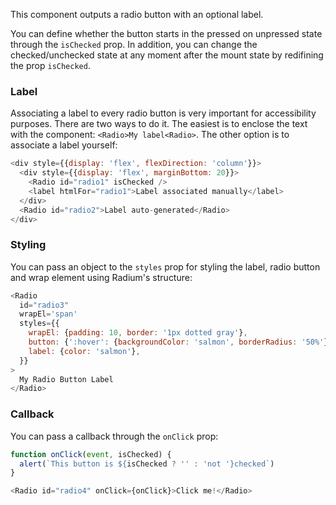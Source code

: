 This component outputs a radio button with an optional label.

You can define whether the button starts in the pressed on unpressed state through the `isChecked` prop. In addition, you can change the checked/unchecked state at any moment after the mount state by redifining the prop `isChecked`.

### Label
Associating a label to every radio button is very important for accessibility purposes. There are two ways to do it. The easiest is to enclose the text with the component: `<Radio>My label<Radio>`. The other option is to associate a label yourself:

```js
<div style={{display: 'flex', flexDirection: 'column'}}>
  <div style={{display: 'flex', marginBottom: 20}}>
    <Radio id="radio1" isChecked />
    <label htmlFor="radio1">Label associated manually</label>
  </div>
  <Radio id="radio2">Label auto-generated</Radio>
</div>
```

### Styling
You can pass an object to the `styles` prop for styling the label, radio button and wrap element using Radium's structure:
```js
<Radio
  id="radio3"
  wrapEl='span'
  styles={{
    wrapEl: {padding: 10, border: '1px dotted gray'},
    button: {':hover': {backgroundColor: 'salmon', borderRadius: '50%'}},
    label: {color: 'salmon'},
  }}
>
  My Radio Button Label
</Radio>
```


### Callback
You can pass a callback through the `onClick` prop:

```js
function onClick(event, isChecked) {
  alert(`This button is ${isChecked ? '' : 'not '}checked`)
}

<Radio id="radio4" onClick={onClick}>Click me!</Radio>
```
